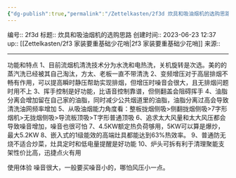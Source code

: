 ```yaml
---
{"dg-publish":true,"permalink":"/Zettelkasten/2f3d 炊具和吸油烟机的选购思路/","dgPassFrontmatter":true}
---
```


编号:: 2f3d
标题:: 炊具和吸油烟机的选购思路
创建时间:: 2023-06-23 12:37
up:: [[Zettelkasten/2f3 家装要重基础少花哨\|2f3 家装要重基础少花哨]]
来源:: 

---
功能和特点
1、目前流烟机清洗技术分为水洗和电热洗，关机旋转是次选。美的的蒸汽洗已经被其自己淘汰，方太、老板一直不带清洗
2、变频增压对于高层排烟不畅有作用，可以提高瞬时静压帮助实现排烟，但增压时噪音会很大，且无排烟问题时用不上
3、挥手控制是好功能，比语音控制靠谱，但侧翻盖会阻碍挥手
4、油脂分离会增加留在自己家的油脂，同时减少公共烟道里的油脂，油脂分离过高会导致清洗油网频率增加
5、从吸油烟能力角度看：整板拢烟侧吸>侧翻拢烟侧吸>7字形烟机>无拢烟侧吸>导流板顶吸>T字形普通顶吸
6、追求太大风量和太大风压都会导致噪音增加，噪音也很可怕
7、4.5KW额定热负荷够用，5KW可以算是爆炒，最大5.2KW
8、嵌入式的1级能效的高端灶具都能达到63%热效率。
9、普通防无烧不适合炒菜，灶具定时和低电量提醒是好功能
10、炉头可拆有利于清理聚能支架性价比高，迅捷点火有用

使用体验
噪音很大，一般要买噪音小的，哪怕风压小一点。